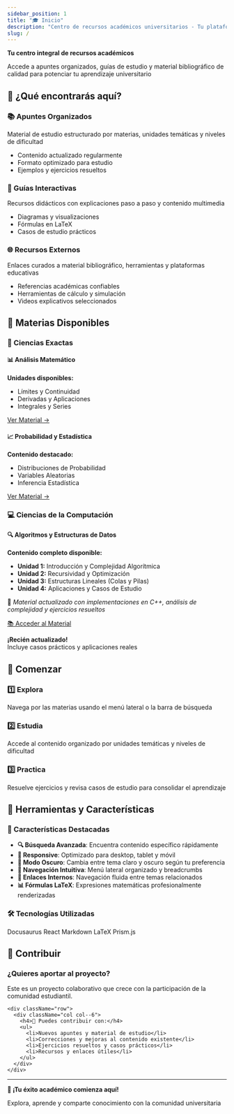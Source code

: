 ```yaml
---
sidebar_position: 1
title: "🎓 Inicio"
description: "Centro de recursos académicos universitarios - Tu plataforma integral de apuntes, guías y material de estudio"
slug: /
---
```


<div style={{textAlign: 'center', marginBottom: '2rem'}}>
  <p style={{fontSize: '1.2rem', color: 'var(--ifm-color-emphasis-700)'}}>
    <strong>Tu centro integral de recursos académicos</strong>
  </p>
  <p style={{fontSize: '1.1rem', marginBottom: '1.5rem'}}>
    Accede a apuntes organizados, guías de estudio y material bibliográfico de calidad para potenciar tu aprendizaje universitario
  </p>
</div>

## 🎯 ¿Qué encontrarás aquí?

<div className="row">
  <div className="col col--4">
    <div className="card" style={{height: '100%'}}>
      <div className="card__header">
        <h3>📚 Apuntes Organizados</h3>
      </div>
      <div className="card__body">
        <p>Material de estudio estructurado por materias, unidades temáticas y niveles de dificultad</p>
        <ul>
          <li>Contenido actualizado regularmente</li>
          <li>Formato optimizado para estudio</li>
          <li>Ejemplos y ejercicios resueltos</li>
        </ul>
      </div>
    </div>
  </div>
  
  <div className="col col--4">
    <div className="card" style={{height: '100%'}}>
      <div className="card__header">
        <h3>🔬 Guías Interactivas</h3>
      </div>
      <div className="card__body">
        <p>Recursos didácticos con explicaciones paso a paso y contenido multimedia</p>
        <ul>
          <li>Diagramas y visualizaciones</li>
          <li>Fórmulas en LaTeX</li>
          <li>Casos de estudio prácticos</li>
        </ul>
      </div>
    </div>
  </div>
  
  <div className="col col--4">
    <div className="card" style={{height: '100%'}}>
      <div className="card__header">
        <h3>🌐 Recursos Externos</h3>
      </div>
      <div className="card__body">
        <p>Enlaces curados a material bibliográfico, herramientas y plataformas educativas</p>
        <ul>
          <li>Referencias académicas confiables</li>
          <li>Herramientas de cálculo y simulación</li>
          <li>Videos explicativos seleccionados</li>
        </ul>
      </div>
    </div>
  </div>
</div>

## 📖 Materias Disponibles

### 🧮 Ciencias Exactas

<div className="row">
  <div className="col col--6">
    <div className="card">
      <div className="card__header">
        <h4>📊 Análisis Matemático</h4>
      </div>
      <div className="card__body">
        <p><strong>Unidades disponibles:</strong></p>
        <ul>
          <li>Límites y Continuidad</li>
          <li>Derivadas y Aplicaciones</li>
          <li>Integrales y Series</li>
        </ul>
        <a href="/docs/materias/analisis-matematico-2/" className="button button--primary button--sm">
          Ver Material →
        </a>
      </div>
    </div>
  </div>
  
  <div className="col col--6">
    <div className="card">
      <div className="card__header">
        <h4>📈 Probabilidad y Estadística</h4>
      </div>
      <div className="card__body">
        <p><strong>Contenido destacado:</strong></p>
        <ul>
          <li>Distribuciones de Probabilidad</li>
          <li>Variables Aleatorias</li>
          <li>Inferencia Estadística</li>
        </ul>
        <a href="/docs/materias/probabilidad-y-estadistica/" className="button button--primary button--sm">
          Ver Material →
        </a>
      </div>
    </div>
  </div>
</div>

### 💻 Ciencias de la Computación

<div className="row">
  <div className="col col--12">
    <div className="card">
      <div className="card__header">
        <h4>🔍 Algoritmos y Estructuras de Datos</h4>
      </div>
      <div className="card__body">
        <div className="row">
          <div className="col col--8">
            <p><strong>Contenido completo disponible:</strong></p>
            <ul>
              <li><strong>Unidad 1:</strong> Introducción y Complejidad Algorítmica</li>
              <li><strong>Unidad 2:</strong> Recursividad y Optimización</li>
              <li><strong>Unidad 3:</strong> Estructuras Lineales (Colas y Pilas)</li>
              <li><strong>Unidad 4:</strong> Aplicaciones y Casos de Estudio</li>
            </ul>
            <p>📝 <em>Material actualizado con implementaciones en C++, análisis de complejidad y ejercicios resueltos</em></p>
          </div>
          <div className="col col--4">
            <div style={{textAlign: 'center'}}>
              <a href="/docs/materias/algoritmos-y-estructuras-de-datos/" className="button button--primary button--lg">
                📚 Acceder al Material
              </a>
              <p style={{marginTop: '1rem', fontSize: '0.9rem', color: 'var(--ifm-color-emphasis-600)'}}>
                <strong>¡Recién actualizado!</strong><br/>
                Incluye casos prácticos y aplicaciones reales
              </p>
            </div>
          </div>
        </div>
      </div>
    </div>
  </div>
</div>

## 🚀 Comenzar

<div className="row">
  <div className="col col--4">
    <div style={{textAlign: 'center', padding: '1rem'}}>
      <h3>1️⃣ Explora</h3>
      <p>Navega por las materias usando el menú lateral o la barra de búsqueda</p>
    </div>
  </div>
  
  <div className="col col--4">
    <div style={{textAlign: 'center', padding: '1rem'}}>
      <h3>2️⃣ Estudia</h3>
      <p>Accede al contenido organizado por unidades temáticas y niveles de dificultad</p>
    </div>
  </div>
  
  <div className="col col--4">
    <div style={{textAlign: 'center', padding: '1rem'}}>
      <h3>3️⃣ Practica</h3>
      <p>Resuelve ejercicios y revisa casos de estudio para consolidar el aprendizaje</p>
    </div>
  </div>
</div>

## 🔧 Herramientas y Características

### 🌟 Características Destacadas

- **🔍 Búsqueda Avanzada**: Encuentra contenido específico rápidamente
- **📱 Responsive**: Optimizado para desktop, tablet y móvil  
- **🌙 Modo Oscuro**: Cambia entre tema claro y oscuro según tu preferencia
- **📖 Navegación Intuitiva**: Menú lateral organizado y breadcrumbs
- **🔗 Enlaces Internos**: Navegación fluida entre temas relacionados
- **📊 Fórmulas LaTeX**: Expresiones matemáticas profesionalmente renderizadas

### 🛠️ Tecnologías Utilizadas

<div style={{display: 'flex', gap: '1rem', flexWrap: 'wrap', justifyContent: 'center', margin: '1rem 0'}}>
  <span className="badge badge--primary">Docusaurus</span>
  <span className="badge badge--secondary">React</span>
  <span className="badge badge--success">Markdown</span>
  <span className="badge badge--info">LaTeX</span>
  <span className="badge badge--warning">Prism.js</span>
</div>

## 🤝 Contribuir

<div className="card">
  <div className="card__header">
    <h3>¿Quieres aportar al proyecto?</h3>
  </div>
  <div className="card__body">
    <p>Este es un proyecto colaborativo que crece con la participación de la comunidad estudiantil.</p>
    
    <div className="row">
      <div className="col col--6">
        <h4>📝 Puedes contribuir con:</h4>
        <ul>
          <li>Nuevos apuntes y material de estudio</li>
          <li>Correcciones y mejoras al contenido existente</li>
          <li>Ejercicios resueltos y casos prácticos</li>
          <li>Recursos y enlaces útiles</li>
        </ul>
      </div>
    </div>
  </div>
</div>

---

<div style={{textAlign: 'center', marginTop: '2rem', padding: '1rem', background: 'var(--ifm-color-emphasis-100)', borderRadius: '8px'}}>
  <p style={{marginBottom: '0.5rem', fontSize: '1.1rem'}}>
    <strong>🎯 ¡Tu éxito académico comienza aquí!</strong>
  </p>
  <p style={{marginBottom: '0', color: 'var(--ifm-color-emphasis-700)'}}>
    Explora, aprende y comparte conocimiento con la comunidad universitaria
  </p>
</div>
